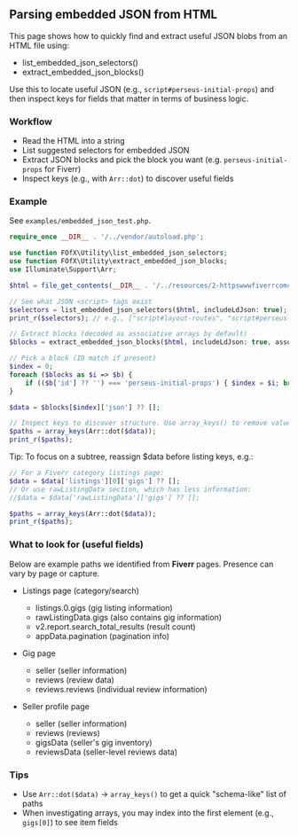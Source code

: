## Parsing embedded JSON from HTML

This page shows how to quickly find and extract useful JSON blobs from an HTML file using:
- list_embedded_json_selectors()
- extract_embedded_json_blocks()

Use this to locate useful JSON (e.g., `script#perseus-initial-props`) and then inspect keys for fields that matter
in terms of business logic.

### Workflow

- Read the HTML into a string
- List suggested selectors for embedded JSON
- Extract JSON blocks and pick the block you want (e.g. `perseus-initial-props` for Fiverr)
- Inspect keys (e.g., with `Arr::dot`) to discover useful fields

### Example

See `examples/embedded_json_test.php`.

```php
require_once __DIR__ . '/../vendor/autoload.php';

use function FOfX\Utility\list_embedded_json_selectors;
use function FOfX\Utility\extract_embedded_json_blocks;
use Illuminate\Support\Arr;

$html = file_get_contents(__DIR__ . '/../resources/2-httpswwwfiverrcomcategoriesgraphics-designcreative-logo-design-fiverrcom-browserhtml.html');

// See what JSON <script> tags exist
$selectors = list_embedded_json_selectors($html, includeLdJson: true);
print_r($selectors); // e.g., ["script#layout-routes", "script#perseus-initial-props", ...]

// Extract blocks (decoded as associative arrays by default)
$blocks = extract_embedded_json_blocks($html, includeLdJson: true, assoc: true);

// Pick a block (ID match if present)
$index = 0;
foreach ($blocks as $i => $b) {
    if (($b['id'] ?? '') === 'perseus-initial-props') { $index = $i; break; }
}

$data = $blocks[$index]['json'] ?? [];

// Inspect keys to discover structure. Use array_keys() to remove values.
$paths = array_keys(Arr::dot($data));
print_r($paths);
```

Tip: To focus on a subtree, reassign $data before listing keys, e.g.:
```php
// For a Fiverr category listings page:
$data = $data['listings'][0]['gigs'] ?? [];
// Or use rawListingData section, which has less information:
//$data = $data['rawListingData']['gigs'] ?? [];

$paths = array_keys(Arr::dot($data));
print_r($paths);
```

### What to look for (useful fields)

Below are example paths we identified from **Fiverr** pages. Presence can vary by page or capture.

- Listings page (category/search)
  - listings.0.gigs     (gig listing information)
  - rawListingData.gigs (also contains gig information)
  - v2.report.search_total_results (result count)
  - appData.pagination  (pagination info)

- Gig page
  - seller               (seller information)
  - reviews              (review data)
  - reviews.reviews      (individual review information)

- Seller profile page
  - seller               (seller information)
  - reviews              (reviews)
  - gigsData             (seller's gig inventory)
  - reviewsData          (seller-level reviews data)

### Tips

- Use `Arr::dot($data)` → `array_keys()` to get a quick "schema-like" list of paths
- When investigating arrays, you may index into the first element (e.g., `gigs[0]`) to see item fields